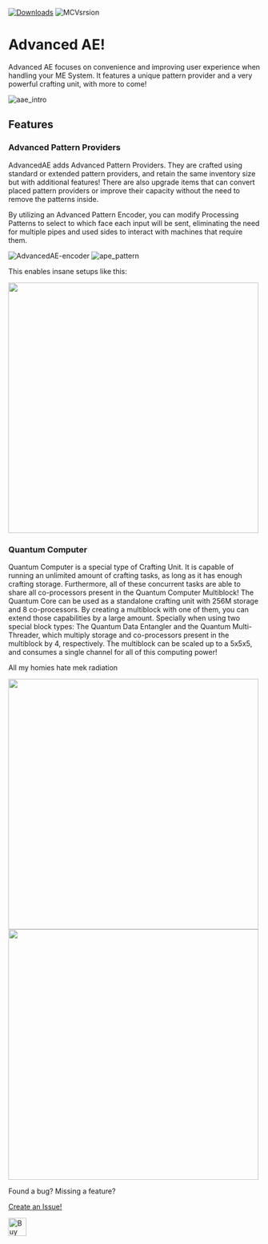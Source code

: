 [![Downloads](https://cf.way2muchnoise.eu/full_1084104_downloads.svg)](https://www.curseforge.com/minecraft/mc-mods/advancedae) ![MCVsrsion](https://cf.way2muchnoise.eu/versions/1084104.svg)

# Advanced AE!

Advanced AE focuses on convenience and improving user experience when handling your ME System.
It features a unique pattern provider and a very powerful crafting unit, with more to come!

![aae_intro](https://github.com/user-attachments/assets/dd963d52-fd07-425a-a783-b06eed97e7ee)

## Features

### Advanced Pattern Providers

AdvancedAE adds Advanced Pattern Providers. They are crafted using standard or extended pattern providers, and retain the same inventory size but with additional features!
There are also upgrade items that can convert placed pattern providers or improve their capacity without the need to remove the patterns inside.

By utilizing an Advanced Pattern Encoder, you can modify Processing Patterns to select to which face each input will be sent, eliminating the need for multiple pipes and used sides to interact with machines that require them.

![AdvancedAE-encoder](https://github.com/user-attachments/assets/83efe9aa-f8be-493b-994a-bcd39efa401b)
![ape_pattern](https://github.com/user-attachments/assets/7172ef29-7771-4334-b989-8ffed808bbb3)

This enables insane setups like this:

<img src="https://github.com/user-attachments/assets/b8c4fbd6-a3d4-44c8-a518-28846c7e6115" width="500">

### Quantum Computer

Quantum Computer is a special type of Crafting Unit. It is capable of running an unlimited amount of crafting tasks, as long as it has enough crafting storage.
Furthermore, all of these concurrent tasks are able to share all co-processors present in the Quantum Computer Multiblock!
The Quantum Core can be used as a standalone crafting unit with 256M storage and 8 co-processors. By creating a multiblock with one of them, you can extend those capabilities by a large amount.
Specially when using two special block types: The Quantum Data Entangler and the Quantum Multi-Threader, which multiply storage and co-processors present in the multiblock by 4, respectively.
The multiblock can be scaled up to a 5x5x5, and consumes a single channel for all of this computing power!

All my homies hate mek radiation

<img src="https://github.com/user-attachments/assets/4016908f-8303-4e0f-8efb-0951198d8c21" height="500"><img src="https://github.com/user-attachments/assets/8c18e183-7515-40fe-9699-e214a95e197b" height="500">

Found a bug? Missing a feature?

[Create an Issue!](https://github.com/pedroksl/AdvancedAE/issues)

<a href='https://ko-fi.com/O4O2142H4A' target='_blank'><img height='36' style='border:0px;height:36px;' src='https://storage.ko-fi.com/cdn/kofi2.png?v=3' border='0' alt='Buy Me a Coffee at ko-fi.com' /></a>
